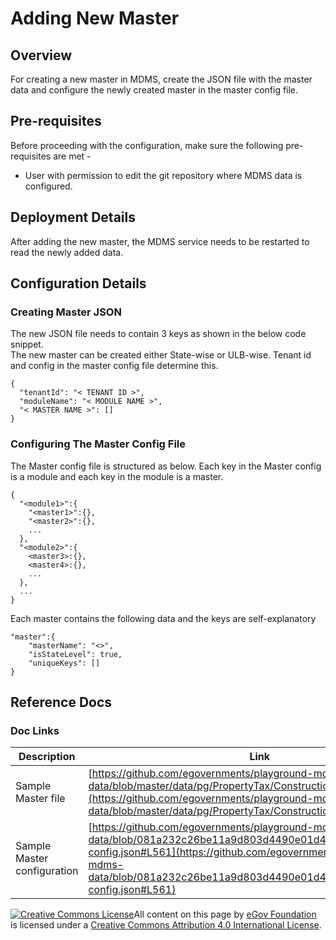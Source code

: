 # Adding New Master

## Overview

For creating a new master in MDMS, create the JSON file with the master data and configure the newly created master in the master config file.

## Pre-requisites

Before proceeding with the configuration, make sure the following pre-requisites are met -

* User with permission to edit the git repository where MDMS data is configured.

## Deployment Details

After adding the new master, the MDMS service needs to be restarted to read the newly added data.

## Configuration Details

### **Creating Master JSON**

The new JSON file needs to contain 3 keys as shown in the below code snippet.\
The new master can be created either State-wise or ULB-wise. Tenant id and config in the master config file determine this.

```
{
  "tenantId": "< TENANT ID >",
  "moduleName": "< MODULE NAME >",
  "< MASTER NAME >": []
}
```

### **Configuring The Master Config File**

The Master config file is structured as below. Each key in the Master config is a module and each key in the module is a master.

```
{
  "<module1>":{
    "<master1>":{},
    "<master2>":{},
    ...
  },
  "<module2>":{
    <master3>:{},
    <master4>:{},
    ...
  },
  ...
}
```

Each master contains the following data and the  keys are self-explanatory

```
"master":{
    "masterName": "<>",
    "isStateLevel": true,
    "uniqueKeys": []
}
```

## Reference Docs

### Doc Links

| Description                 | Link                                                                                                                                                                                                                                                     |
| --------------------------- | -------------------------------------------------------------------------------------------------------------------------------------------------------------------------------------------------------------------------------------------------------- |
| Sample Master file          | [https://github.com/egovernments/playground-mdms-data/blob/master/data/pg/PropertyTax/ConstructionType.json](https://github.com/egovernments/playground-mdms-data/blob/master/data/pg/PropertyTax/ConstructionType.json)                                 |
| Sample Master configuration | [https://github.com/egovernments/playground-mdms-data/blob/081a232c26be11a9d803d4490e01d49a7e35985c/master-config.json#L561](https://github.com/egovernments/playground-mdms-data/blob/081a232c26be11a9d803d4490e01d49a7e35985c/master-config.json#L561) |

[![Creative Commons License](https://i.creativecommons.org/l/by/4.0/80x15.png)](http://creativecommons.org/licenses/by/4.0/)All content on this page by [eGov Foundation ](https://egov.org.in/)is licensed under a [Creative Commons Attribution 4.0 International License](http://creativecommons.org/licenses/by/4.0/).
